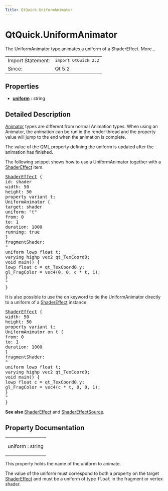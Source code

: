 ```yaml
---
Title: QtQuick.UniformAnimator
---
```


# QtQuick.UniformAnimator

<span class="subtitle"></span>
<!-- $$$UniformAnimator-brief -->
<p>The UniformAnimator type animates a uniform of a ShaderEffect. More...</p>
<!-- @@@UniformAnimator -->
<table class="alignedsummary">
<tr><td class="memItemLeft rightAlign topAlign"> Import Statement:</td><td class="memItemRight bottomAlign"> </b><tt>import QtQuick 2.2</tt></td></tr><tr><td class="memItemLeft rightAlign topAlign"> Since:</td><td class="memItemRight bottomAlign">  Qt 5.2</td></tr></table><ul>
</ul>
<h2>Properties</h2>
<ul>
<li class="fn"><b><b><a href="#uniform-prop">uniform</a></b></b> : string</li>
</ul>
<!-- $$$UniformAnimator-description -->
<h2>Detailed Description</h2>
<p><a href="QtQuick.Animator.md">Animator</a> types are different from normal Animation types. When using an Animator, the animation can be run in the render thread and the property value will jump to the end when the animation is complete.</p>
<p>The value of the QML property defining the uniform is updated after the animation has finished.</p>
<p>The following snippet shows how to use a UniformAnimator together with a <a href="QtQuick.ShaderEffect.md">ShaderEffect</a> item.</p>
<pre class="qml"><span class="type"><a href="QtQuick.ShaderEffect.md">ShaderEffect</a></span> {
<span class="name">id</span>: <span class="name">shader</span>
<span class="name">width</span>: <span class="number">50</span>
<span class="name">height</span>: <span class="number">50</span>
property <span class="type">variant</span> <span class="name">t</span>;
<span class="type">UniformAnimator</span> {
<span class="name">target</span>: <span class="name">shader</span>
<span class="name">uniform</span>: <span class="string">&quot;t&quot;</span>
<span class="name">from</span>: <span class="number">0</span>
<span class="name">to</span>: <span class="number">1</span>
<span class="name">duration</span>: <span class="number">1000</span>
<span class="name">running</span>: <span class="number">true</span>
}
<span class="name">fragmentShader</span>:
<span class="string">&quot;
uniform lowp float t;
varying highp vec2 qt_TexCoord0;
void main() {
lowp float c = qt_TexCoord0.y;
gl_FragColor = vec4(0, 0, c * t, 1);
}
&quot;</span>
}</pre>
<p>It is also possible to use the <tt>on</tt> keyword to tie the UniformAnimator directly to a uniform of a <a href="QtQuick.ShaderEffect.md">ShaderEffect</a> instance.</p>
<pre class="qml"><span class="type"><a href="QtQuick.ShaderEffect.md">ShaderEffect</a></span> {
<span class="name">width</span>: <span class="number">50</span>
<span class="name">height</span>: <span class="number">50</span>
property <span class="type">variant</span> <span class="name">t</span>;
UniformAnimator on <span class="name">t</span> {
<span class="name">from</span>: <span class="number">0</span>
<span class="name">to</span>: <span class="number">1</span>
<span class="name">duration</span>: <span class="number">1000</span>
}
<span class="name">fragmentShader</span>:
<span class="string">&quot;
uniform lowp float t;
varying highp vec2 qt_TexCoord0;
void main() {
lowp float c = qt_TexCoord0.y;
gl_FragColor = vec4(c * t, 0, 0, 1);
}
&quot;</span>
}</pre>
<p><b>See also </b><a href="QtQuick.ShaderEffect.md">ShaderEffect</a> and <a href="QtQuick.ShaderEffectSource.md">ShaderEffectSource</a>.</p>
<!-- @@@UniformAnimator -->
<h2>Property Documentation</h2>
<!-- $$$uniform -->
<table class="qmlname"><tr valign="top"><td class="tblQmlPropNode"><p><span class="name">uniform</span> : <span class="type">string</span></p></td></tr></table><p>This property holds the name of the uniform to animate.</p>
<p>The value of the uniform must correspond to both a property on the target <a href="QtQuick.ShaderEffect.md">ShaderEffect</a> and must be a uniform of type <tt>float</tt> in the fragment or vertex shader.</p>
<!-- @@@uniform -->
<br/>
